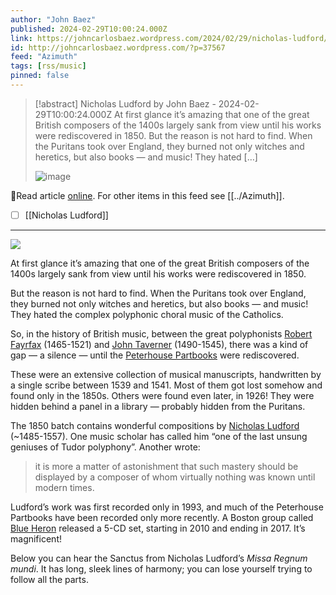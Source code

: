 ```yaml
---
author: "John Baez"
published: 2024-02-29T10:00:24.000Z
link: https://johncarlosbaez.wordpress.com/2024/02/29/nicholas-ludford/
id: http://johncarlosbaez.wordpress.com/?p=37567
feed: "Azimuth"
tags: [rss/music]
pinned: false
---
```

> [!abstract] Nicholas Ludford by John Baez - 2024-02-29T10:00:24.000Z
> At first glance it’s amazing that one of the great British composers of the 1400s largely sank from view until his works were rediscovered in 1850. But the reason is not hard to find. When the Puritans took over England, they burned not only witches and heretics, but also books — and music! They hated […]
>
> ![image](https://johncarlosbaez.files.wordpress.com/2024/02/blue_heron_peterhouse_partbooks.jpg)

🔗Read article [online](https://johncarlosbaez.wordpress.com/2024/02/29/nicholas-ludford/). For other items in this feed see [[../Azimuth]].

- [ ] [[Nicholas Ludford]]
- - -
[![](https://i0.wp.com/math.ucr.edu/home/baez/cultural/blue_heron_peterhouse_partbooks.jpg)](https://www.blueheron.org/learn-more/the-peterhouse-partbooks/)

At first glance it’s amazing that one of the great British composers of the 1400s largely sank from view until his works were rediscovered in 1850.

But the reason is not hard to find. When the Puritans took over England, they burned not only witches and heretics, but also books — and music! They hated the complex polyphonic choral music of the Catholics.

So, in the history of British music, between the great polyphonists [Robert Fayrfax](https://en.wikipedia.org/wiki/Robert_Fayrfax) (1465-1521) and [John Taverner](https://en.wikipedia.org/wiki/John_Taverner) (1490-1545), there was a kind of gap — a silence — until the [Peterhouse Partbooks](https://en.wikipedia.org/wiki/Peterhouse_partbooks) were rediscovered.

These were an extensive collection of musical manuscripts, handwritten by a single scribe between 1539 and 1541. Most of them got lost somehow and found only in the 1850s. Others were found even later, in 1926! They were hidden behind a panel in a library — probably hidden from the Puritans.

The 1850 batch contains wonderful compositions by [Nicholas Ludford](https://en.wikipedia.org/wiki/Nicholas_Ludford)  
(~1485-1557). One music scholar has called him “one of the last unsung  
geniuses of Tudor polyphony”. Another wrote:

> it is more a matter of astonishment that such mastery should be displayed by a composer of whom virtually nothing was known until modern times.

Ludford’s work was first recorded only in 1993, and much of the Peterhouse Partbooks have been recorded only more recently. A Boston group called [Blue Heron](https://www.blueheron.org/learn-more/the-peterhouse-partbooks/) released a 5-CD set, starting in 2010 and ending in 2017. It’s magnificent!

Below you can hear the Sanctus from Nicholas Ludford’s _Missa Regnum mundi_. It has long, sleek lines of harmony; you can lose yourself trying to follow all the parts.

